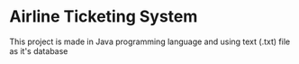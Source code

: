 # Airline Ticketing System
This project is made in Java programming language and using text (.txt) file as it's database
